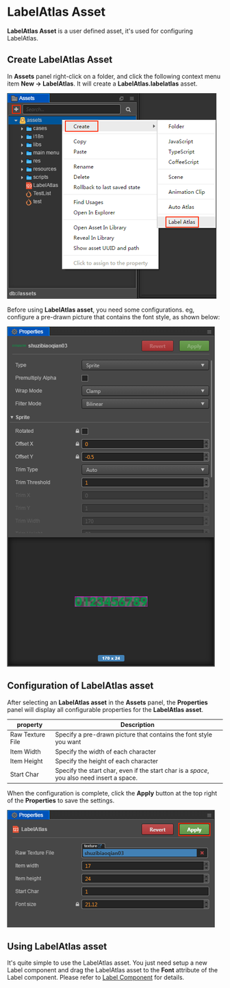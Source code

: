 # LabelAtlas Asset

**LabelAtlas Asset** is a user defined asset, it's used for configuring LabelAtlas.

## Create LabelAtlas Asset

In **Assets** panel right-click on a folder, and click the following context menu item **New -> LabelAtlas**. It will create a **LabelAtlas.labelatlas** asset.

![create label atlas](label-atlas/create-label-atlas.jpeg)

Before using **LabelAtlas asset**, you need some configurations. eg, configure a pre-drawn picture that contains the font style, as shown below:

![](label-atlas/raw_texture_file.png)

## Configuration of LabelAtlas asset

After selecting an **LabelAtlas asset** in the **Assets** panel, the **Properties** panel will display all configurable properties for the **LabelAtlas asset**.

| property       | Description
| --------------   | -----------
| Raw Texture File | Specify a pre-drawn picture that contains the font style you want
| Item Width       | Specify the width of each character
| Item Height      | Specify the height of each character
| Start Char       | Specify the start char, even if the start char is a *space*, you also need insert a space. |

When the configuration is complete, click the **Apply** button at the top right of the **Properties** to save the settings.

![save label atlas](label-atlas/save-label-atlas.jpeg)

## Using LabelAtlas asset

It's quite simple to use the LabelAtlas asset. You just need setup a new Label component and drag the LabelAtlas asset to the **Font** attribute of the Label component. Please refer to [Label Component](../components/label.md) for details.
